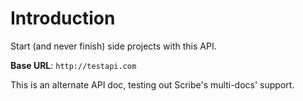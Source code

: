 # Introduction

Start (and never finish) side projects with this API.

<aside>
    <strong>Base URL</strong>: <code>http://testapi.com</code>
</aside>

This is an alternate API doc, testing out Scribe's multi-docs' support.

